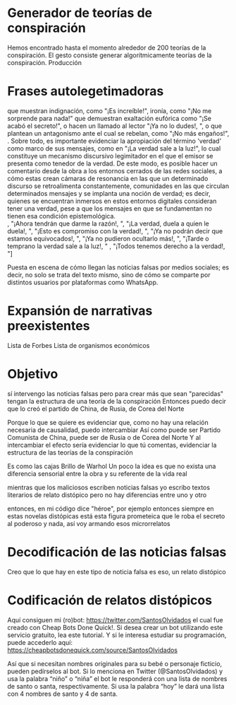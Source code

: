 # Generador de teorías de conspiración

Hemos encontrado hasta el momento alrededor de 200 teorías de la conspiración. 
El gesto consiste generar algorítmicamente teorías de la conspiración.
Producción 


# Frases autolegetimadoras 
que muestran indignación, como "¡Es increíble!", 
ironía, como "¡No me sorprende para nada!"
que demuestran exaltación eufórica como "¡Se acabó el secreto!", 
o hacen un llamado al lector "¡Ya no lo dudes!, ", 
o que plantean un antagonismo ante el cual se rebelan, como "¡No más engaños!", 
. Sobre todo, es importante evidenciar la apropiación del término 'verdad' como marco de sus mensajes, como en "¡La verdad sale a la luz!", lo cual constituye un mecanismo discursivo legimitador en el que el emisor se presenta como tenedor de la verdad.
De este modo, es posible hacer un comentario desde la obra a los entornos cerrados de las redes sociales, a cómo estas crean cámaras de resonancia en las que un determinado discurso se retroalimenta constantemente, comunidades en las que circulan determinados mensajes y se implanta una noción de verdad; es decir, quienes se encuentran inmersos en estos entornos digitales consideran tener una verdad, pese a que los mensajes en que se fundamentan no tienen esa condición epistemológica.  
, "¡Ahora tendrán que darme la razón!, ", "¡La verdad, duela a quien le duela!, ", "¡Esto es compromiso con la verdad!, ", "¡Ya no podrán decir que estamos equivocados!, ", "¡Ya no pudieron ocultarlo más!, ", "¡Tarde o temprano la verdad sale a la luz!, " , "¡Todos tenemos derecho a la verdad!, "]

Puesta en escena de cómo llegan las noticias falsas por medios sociales; es decir, no solo se trata del texto mismo, sino de cómo se comparte por distintos usuarios por plataformas como WhatsApp.

# Expansión de narrativas preexistentes



Lista de Forbes 
Lista de organismos económicos

# Objetivo 
sí intervengo las noticias falsas pero para crear más que sean "parecidas"
tengan la estructura de una teoría de la conspiración
Entonces puedo decir que lo creó el partido de China, de Rusia, de Corea del Norte 


 Porque lo que se quiere es evidenciar que, como no hay una relación necesaria de causalidad, puedo intercambiar
Así como puede ser Partido Comunista de China, puede ser de Rusia o de Corea del Norte
Y al intercambiar el efecto sería evidenciar lo que tú comentas, evidenciar la estructura de las teorías de la conspiración


Es como las cajas Brillo de Warhol
Un poco la idea es que no exista una diferencia sensorial entre la obra y su referente de la vida real

mientras que los maliciosos escriben noticias falsas
yo escribo textos literarios de relato distópico
pero no hay diferencias entre uno y otro


entonces, en mi código dice "héroe", por ejemplo
entonces siempre en estas novelas distópicas está esta figura prometeica que le roba el secreto al poderoso
y nada, así voy armando esos microrrelatos

# Decodificación de las noticias falsas
Creo que lo que hay en este tipo de noticia falsa es eso, un relato distópico

# Codificación de relatos distópicos


Aquí consiguen mi (ro)bot: https://twitter.com/SantosOlvidados el cual fue creado con Cheap Bots Done Quick!. Si desea crear un bot utilizando este servicio gratuito, lea este tutorial. Y si le interesa estudiar su programación, puede accederlo aquí: https://cheapbotsdonequick.com/source/SantosOlvidados

Así que si necesitan nombres originales para su bebé o personaje ficticio, pueden pedírselos al bot. Si lo menciona en Twitter (@SantosOlvidados) y usa la palabra “niño” o “niña” el bot le responderá con una lista de nombres de santo o santa, respectivamente. Si usa la palabra “hoy” le dará una lista con 4 nombres de santo y 4 de santa.
